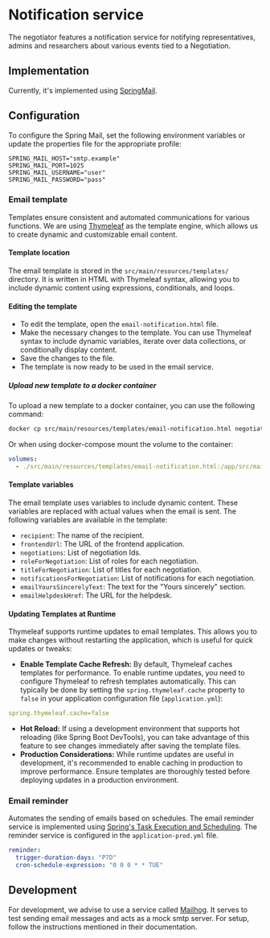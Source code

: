 # Notification service

The negotiator features a notification service for notifying representatives,
admins and researchers about various events tied to a Negotiation.

## Implementation

Currently, it's implemented
using [SpringMail](https://docs.spring.io/spring-boot/docs/2.0.0.M3/reference/html/boot-features-email.html).

## Configuration

To configure the Spring Mail, set the following environment variables or update the
properties file for the appropriate profile:

```
SPRING_MAIL_HOST="smtp.example"
SPRING_MAIL_PORT=1025
SPRING_MAIL_USERNAME="user"
SPRING_MAIL_PASSWORD="pass"
```

### Email template
Templates ensure consistent and automated communications for various functions. 
We are using [Thymeleaf](https://www.thymeleaf.org/) as the template engine, which allows us to create dynamic and customizable email content.

#### Template location
The email template is stored in the `src/main/resources/templates/` directory. It is written in HTML with Thymeleaf syntax, allowing you to include dynamic content using expressions, conditionals, and loops.

#### Editing the template
 - To edit the template, open the `email-notification.html` file.
 - Make the necessary changes to the template. You can use Thymeleaf syntax to include dynamic variables, iterate over data collections, or conditionally display content.
 - Save the changes to the file.
 - The template is now ready to be used in the email service.

##### Upload new template to a docker container
To upload a new template to a docker container, you can use the following command:
```bash
docker cp src/main/resources/templates/email-notification.html negotiator:/app/src/main/resources/templates/email-notification.html
```
Or when using docker-compose mount the volume to the container:
```yaml 
volumes:
  - ./src/main/resources/templates/email-notification.html:/app/src/main/resources/templates/email-notification.html
```
  

#### Template variables
The email template uses variables to include dynamic content. These variables are replaced with actual values when the email is sent. The following variables are available in the template:
 - `recipient`: The name of the recipient.
 - `frontendUrl`: The URL of the frontend application.
 - `negotiations`: List of negotiation Ids.
 - `roleForNegotiation`: List of roles for each negotiation.
 - `titleForNegotiation`: List of titles for each negotiation.
 - `notificationsForNegotiation`: List of notifications for each negotiation.
 - `emailYoursSincerelyText`: The text for the "Yours sincerely" section.
 - `emailHelpdeskHref`: The URL for the helpdesk.

#### Updating Templates at Runtime
Thymeleaf supports runtime updates to email templates. This allows you to make changes without restarting the application, which is useful for quick updates or tweaks:
 - **Enable Template Cache Refresh:** By default, Thymeleaf caches templates for performance. To enable runtime updates, you need to configure Thymeleaf to refresh templates automatically. This can typically be done by setting the `spring.thymeleaf.cache` property to `false` in your application configuration file (`application.yml`):
```yaml
spring.thymeleaf.cache=false
```
 - **Hot Reload:** If using a development environment that supports hot reloading (like Spring Boot DevTools), you can take advantage of this feature to see changes immediately after saving the template files.
 - **Production Considerations:** While runtime updates are useful in development, it's recommended to enable caching in production to improve performance. Ensure templates are thoroughly tested before deploying updates in a production environment.

### Email reminder
Automates the sending of emails based on schedules. The email reminder service is implemented using [Spring's Task Execution and Scheduling](https://spring.io/guides/gs/scheduling-tasks/). 
The reminder service is configured in the `application-prod.yml` file.
```yaml
reminder:
  trigger-duration-days: "P7D"
  cron-schedule-expression: "0 0 0 * * TUE"
```

## Development

For development, we advise to use a service called [Mailhog](https://github.com/mailhog/MailHog).
It serves to test sending email messages and acts as a mock smtp server.
For setup, follow the instructions mentioned in their documentation.